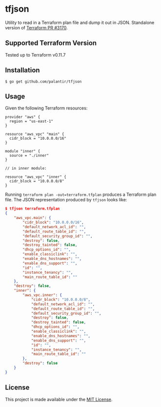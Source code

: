 tfjson
======

Utility to read in a Terraform plan file and dump it out in JSON. Standalone
version of [Terraform PR #3170](https://github.com/hashicorp/terraform/pull/3170).

## Supported Terraform Version

Tested up to Terraform v0.11.7

## Installation

```
$ go get github.com/palantir/tfjson
```

## Usage

Given the following Terraform resources:

```hcl
provider "aws" {
  region = "us-east-1"
}

resource "aws_vpc" "main" {
  cidr_block = "10.0.0.0/16"
}

module "inner" {
  source = "./inner"
}

// in inner module:

resource "aws_vpc" "inner" {
  cidr_block = "10.0.0.0/8"
}
```

Running `terraform plan -out=terraform.tfplan` produces a Terraform plan file.
The JSON representation produced by `tfjson` looks like:

```json
$ tfjson terraform.tfplan
{
    "aws_vpc.main": {
        "cidr_block": "10.0.0.0/16",
        "default_network_acl_id": "",
        "default_route_table_id": "",
        "default_security_group_id": "",
        "destroy": false,
        "destroy_tainted": false,
        "dhcp_options_id": "",
        "enable_classiclink": "",
        "enable_dns_hostnames": "",
        "enable_dns_support": "",
        "id": "",
        "instance_tenancy": "",
        "main_route_table_id": ""
    },
    "destroy": false,
    "inner": {
        "aws_vpc.inner": {
            "cidr_block": "10.0.0.0/8",
            "default_network_acl_id": "",
            "default_route_table_id": "",
            "default_security_group_id": "",
            "destroy": false,
            "destroy_tainted": false,
            "dhcp_options_id": "",
            "enable_classiclink": "",
            "enable_dns_hostnames": "",
            "enable_dns_support": "",
            "id": "",
            "instance_tenancy": "",
            "main_route_table_id": ""
        },
        "destroy": false
    }
}
```

## License

This project is made available under the [MIT License](http://opensource.org/licenses/MIT).
